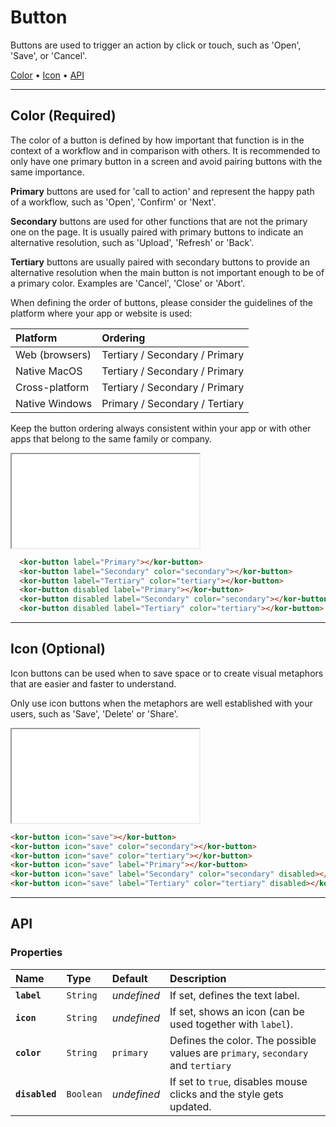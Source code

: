 # Button

Buttons are used to trigger an action by click or touch, such as 'Open', 'Save', or 'Cancel'.

[Color](<components/button#color-(required)>) • [Icon](<components/button#icon-(optional)>) • [API](components/button#api)

---

## Color (Required)

The color of a button is defined by how important that function is in the context of a workflow and in comparison with others. It is recommended to only have one primary button in a screen and avoid pairing buttons with the same importance.

**Primary** buttons are used for 'call to action' and represent the happy path of a workflow, such as 'Open', 'Confirm' or 'Next'.

**Secondary** buttons are used for other functions that are not the primary one on the page. It is usually paired with primary buttons to indicate an alternative resolution, such as 'Upload', 'Refresh' or 'Back'.

**Tertiary** buttons are usually paired with secondary buttons to provide an alternative resolution when the main button is not important enough to be of a primary color. Examples are 'Cancel', 'Close' or 'Abort'.

When defining the order of buttons, please consider the guidelines of the platform where your app or website is used:

| Platform       | Ordering                       |
| :------------- | :----------------------------- |
| Web (browsers) | Tertiary / Secondary / Primary |
| Native MacOS   | Tertiary / Secondary / Primary |
| Cross-platform | Tertiary / Secondary / Primary |
| Native Windows | Primary / Secondary / Tertiary |

Keep the button ordering always consistent within your app or with other apps that belong to the same family or company.

<iframe src="./assets/docs/components/button/color.html"></iframe>

```html
  <kor-button label="Primary"></kor-button>
  <kor-button label="Secondary" color="secondary"></kor-button>
  <kor-button label="Tertiary" color="tertiary"></kor-button>
  <kor-button disabled label="Primary"></kor-button>
  <kor-button disabled label="Secondary" color="secondary"></kor-button>
  <kor-button disabled label="Tertiary" color="tertiary"></kor-button>
```

---

## Icon (Optional)

Icon buttons can be used when to save space or to create visual metaphors that are easier and faster to understand.

Only use icon buttons when the metaphors are well established with your users, such as 'Save', 'Delete' or 'Share'.

<iframe src="./assets/docs/components/button/icon.html"></iframe>

```html
<kor-button icon="save"></kor-button>
<kor-button icon="save" color="secondary"></kor-button>
<kor-button icon="save" color="tertiary"></kor-button>
<kor-button icon="save" label="Primary"></kor-button>
<kor-button icon="save" label="Secondary" color="secondary" disabled></kor-button>
<kor-button icon="save" label="Tertiary" color="tertiary" disabled></kor-button>
```

---

## API

### Properties

| Name           | Type      | Default     | Description                                                                      |
| :------------- | :-------- | :---------- | :------------------------------------------------------------------------------- |
| **`label`**    | `String`  | _undefined_ | If set, defines the text label.                                                  |
| **`icon`**     | `String`  | _undefined_ | If set, shows an icon (can be used together with `label`).                       |
| **`color`**    | `String`  | `primary`   | Defines the color. The possible values are `primary`, `secondary` and `tertiary` |
| **`disabled`** | `Boolean` | _undefined_ | If set to `true`, disables mouse clicks and the style gets updated.              |
